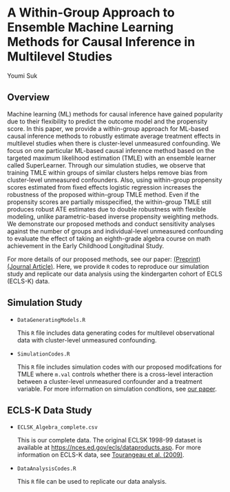 # A Within-Group Approach to Ensemble Machine Learning Methods for Causal Inference in Multilevel Studies

Youmi Suk

## Overview

Machine learning (ML) methods for causal inference have gained popularity due to their flexibility to predict the outcome model and the propensity score. In this paper, we provide a within-group approach for ML-based causal inference methods to robustly estimate average treatment effects in multilevel studies when there is cluster-level unmeasured confounding. We focus on one particular ML-based causal inference method based on the targeted maximum likelihood estimation (TMLE) with an ensemble learner called SuperLearner. Through our simulation studies, we observe that training TMLE within groups of similar clusters helps remove bias from cluster-level unmeasured confounders. Also, using within-group propensity scores estimated from fixed effects logistic regression increases the robustness of the proposed within-group TMLE method. Even if the propensity scores are partially misspecified, the within-group TMLE still produces robust ATE estimates due to double robustness with flexible modeling, unlike parametric-based inverse propensity weighting methods. We demonstrate our proposed methods and conduct sensitivity analyses against the number of groups and individual-level unmeasured confounding to evaluate the effect of taking an eighth-grade algebra course on math achievement in the Early Childhood Longitudinal Study.

For more details of our proposed methods, see our paper: [(Preprint)](https://psyarxiv.com/8s7ut/) [(Journal Article)](https://doi.org/10.3102/10769986231162096). 
Here, we provide `R` codes to reproduce our simulation study and replicate our data analysis using the kindergarten cohort of ECLS (ECLS-K) data. 

## Simulation Study

* `DataGeneratingModels.R`  

   This `R` file includes data generating codes for multilevel observational data with cluster-level unmeasured confounding.

* `SimulationCodes.R`
 
   This `R` file includes simulation codes with our proposed modifcations for TMLE where `m.val` controls whether there is a cross-level interaction between a cluster-level unmeasured confounder and a treatment variable. For more information on simulation condtions, see [our paper](https://psyarxiv.com/8s7ut/).


## ECLS-K Data Study

* `ECLSK_Algebra_complete.csv`

  This is our complete data. The original ECLSK 1998-99 dataset is available at https://nces.ed.gov/ecls/dataproducts.asp. For more information on ECLS-K data, see [Tourangeau et al. (2009)](https://nces.ed.gov/pubs2009/2009003.pdf).

* `DataAnalysisCodes.R` 
 
   This `R` file can be used to replicate our data analysis.
   
